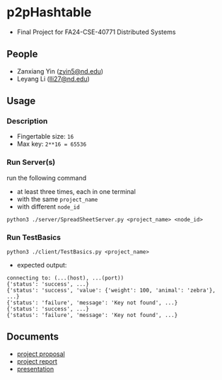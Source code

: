 # p2pHashtable
- Final Project for FA24-CSE-40771 Distributed Systems
 
## People
- Zanxiang Yin (zyin5@nd.edu)
- Leyang Li (lli27@nd.edu)


## Usage
### Description
- Fingertable size: `16`
- Max key: `2**16 = 65536`

### Run Server(s)
run the following command 
- at least three times, each in one terminal
- with the same `project_name`
- with different `node_id`
```
python3 ./server/SpreadSheetServer.py <project_name> <node_id>
```

### Run TestBasics
```
python3 ./client/TestBasics.py <project_name>
```
- expected output:
```
connecting to: (...(host), ...(port))
{'status': 'success', ...}
{'status': 'success', 'value': {'weight': 100, 'animal': 'zebra'}, ...}
{'status': 'failure', 'message': 'Key not found', ...}
{'status': 'success', ...}
{'status': 'failure', 'message': 'Key not found', ...}
```

## Documents
- [project proposal](https://docs.google.com/document/d/1WbyIjw985jdG8tDCrGutfF6qgVYsxmeQ8zx6wO8MM0A/edit?tab=t.0)
- [project report](https://docs.google.com/document/d/1BwiXdTeq11H4dstQn3BZIUQmUbn_gdoFPMAWAzMkHok/edit?tab=t.0)
- [presentation](https://docs.google.com/presentation/d/1gtjw9OqKUPV1NYyNfGNaOPeqVxXBwR-J/edit#slide=id.g31b1776cccc_0_69)
